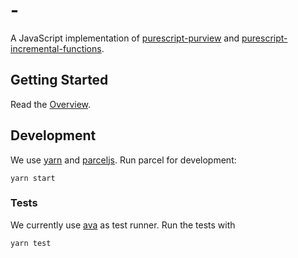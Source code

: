 # -

A JavaScript implementation of [purescript-purview](https://github.com/paf31/purescript-purview) and [purescript-incremental-functions](https://github.com/paf31/purescript-incremental-functions).

## Getting Started

Read the [Overview](./doc/overview.md).

## Development

We use [yarn](https://yarnpkg.com) and [parceljs](https://parceljs.org/).
Run parcel for development:

```
yarn start
```

### Tests

We currently use [ava](https://github.com/avajs/ava) as test runner.
Run the tests with

```
yarn test
```
